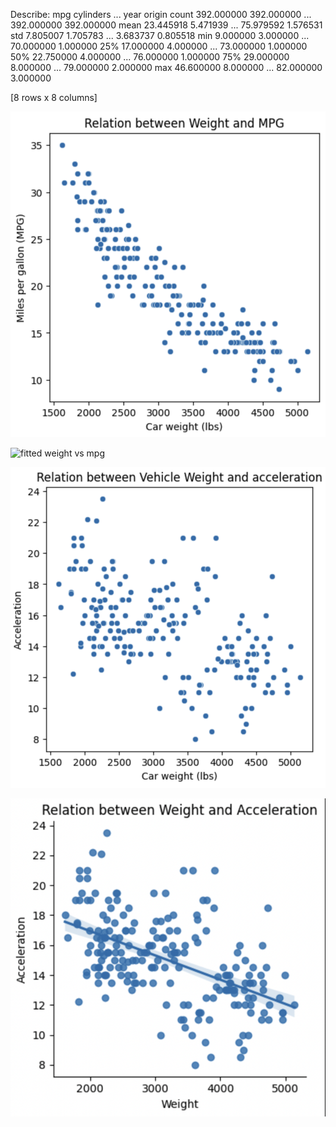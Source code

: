 Describe:
              mpg   cylinders  ...        year      origin
count  392.000000  392.000000  ...  392.000000  392.000000
mean    23.445918    5.471939  ...   75.979592    1.576531
std      7.805007    1.705783  ...    3.683737    0.805518
min      9.000000    3.000000  ...   70.000000    1.000000
25%     17.000000    4.000000  ...   73.000000    1.000000
50%     22.750000    4.000000  ...   76.000000    1.000000
75%     29.000000    8.000000  ...   79.000000    2.000000
max     46.600000    8.000000  ...   82.000000    3.000000

[8 rows x 8 columns]

![weight vs mpg](scatter_mpg.png)




![fitted weight vs mpg](fitted_mpg.png)


![weight vs acceleration](scatter_acc.png)




![fitted weight vs acceleration](fitted_acc.png)
